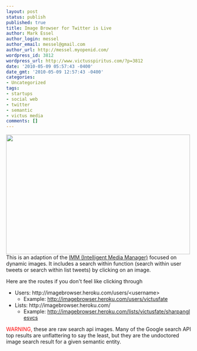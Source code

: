 ```yaml
---
layout: post
status: publish
published: true
title: Image Browser for Twitter is Live
author: Mark Essel
author_login: messel
author_email: messel@gmail.com
author_url: http://messel.myopenid.com/
wordpress_id: 3812
wordpress_url: http://www.victusspiritus.com/?p=3812
date: '2010-05-09 05:57:43 -0400'
date_gmt: '2010-05-09 12:57:43 -0400'
categories:
- Uncategorized
tags:
- startups
- social web
- twitter
- semantic
- victus media
comments: []
---
```

<p><a href="http://imagebrowser.heroku.com"><img src="http://www.victusspiritus.com/wp-content/uploads/2010/05/ImageBrowser.png" alt="" title="ImageBrowser" width="500" height="325" class="aligncenter size-full wp-image-3813" /></a><br />
This is an adaption of the <a href="http://victusmedia.com/intelligent-advertising/">IMM (Intelligent Media Manager)</a> focused on dynamic images. It includes a search within function (search within user tweets or search within list tweets) by clicking on an image.</p>
<p>Here are the routes if you don't feel like clicking through</p>
<ul>
<li>Users: http://imagebrowser.heroku.com/users/&lt;username&gt;
<ul>
<li>Example: <a href="http://imagebrowser.heroku.com/users/victusfate">http://imagebrowser.heroku.com/users/victusfate</a></li>
</ul>
</li>
<li>Lists: http://imagebrowser.heroku.com/
<ul>
<li>Example: <a href="http://imagebrowser.heroku.com/lists/victusfate/sharpanglesvcs">http://imagebrowser.heroku.com/lists/victusfate/sharpanglesvcs</a></li>
</ul>
</li>
</ul>
<p><span style="color: #ff0000;"> WARNING,</span> these are raw search api images. Many of the Google search API top results are unflattering to say the least, but they are the undoctored image search result for a given semantic entity.</p>
